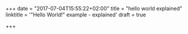 +++
date = "2017-07-04T15:55:22+02:00"
title = "hello world explained"
linktitle = '"Hello World!" example - explained'
draft = true

+++
